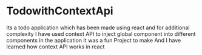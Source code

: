 # TodowithContextApi
Its a todo application which has been made using react and for additional complexity I have used context API to inject global component into different components in the application It was a fun Project to make And I have learned how context API works in react 
